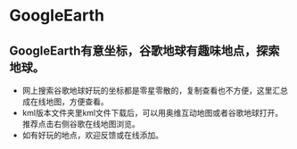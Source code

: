 # GoogleEarth
## GoogleEarth有意坐标，谷歌地球有趣味地点，探索地球。
- 网上搜索谷歌地球好玩的坐标都是零星零散的，复制查看也不方便，这里汇总成在线地图，方便查看。
- kml版本文件夹里kml文件下载后，可以用奥维互动地图或者谷歌地球打开。推荐点击右侧谷歌在线地图浏览。
- 如有好玩的地点，欢迎反馈或在线添加。
